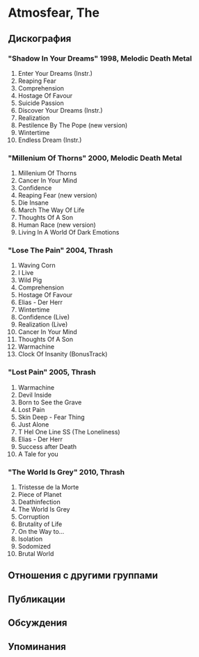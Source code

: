 # Atmosfear, The



## Дискография

### "Shadow In Your Dreams" 1998, Melodic Death Metal

1. Enter Your Dreams (Instr.)	 
2. Reaping Fear
3. Comprehension
4. Hostage Of Favour
5. Suicide Passion
6. Discover Your Dreams (Instr.)	 
7. Realization
8. Pestilence By The Pope (new version)
9. Wintertime
10. Endless Dream (Instr.)

### "Millenium Of Thorns" 2000, Melodic Death Metal

1. Millenium Of Thorns
2. Cancer In Your Mind
3. Confidence
4. Reaping Fear (new version)
5. Die Insane
6. March The Way Of Life
7. Thoughts Of A Son
8. Human Race (new version)
9. Living In A World Of Dark Emotions

### "Lose The Pain" 2004, Thrash

1. Waving Corn
2. I Live
3. Wild Pig
4. Comprehension
5. Hostage Of Favour
6. Elias - Der Herr
7. Wintertime
8. Confidence (Live)
9. Realization (Live)
10. Cancer In Your Mind	
11. Thoughts Of A Son	
12. Warmachine
13. Clock Of Insanity (BonusTrack)

### "Lost Pain" 2005, Thrash

1. Warmachine
2. Devil Inside	 
3. Born to See the Grave
4. Lost Pain
5. Skin Deep - Fear Thing	 
6. Just Alone 
7. T Hel One Line SS (The Loneliness)
8. Elias - Der Herr	 
9. Success after Death
10. A Tale for you

### "The World Is Grey" 2010, Thrash

1. Tristesse de la Morte		 
2. Piece of Planet		 
3. Deathinfection		 
4. The World Is Grey		 
5. Corruption		 
6. Brutality of Life		 
7. On the Way to...		 
8. Isolation		 
9. Sodomized		 
10. Brutal World


## Отношения с другими группами


## Публикации


## Обсуждения


## Упоминания

